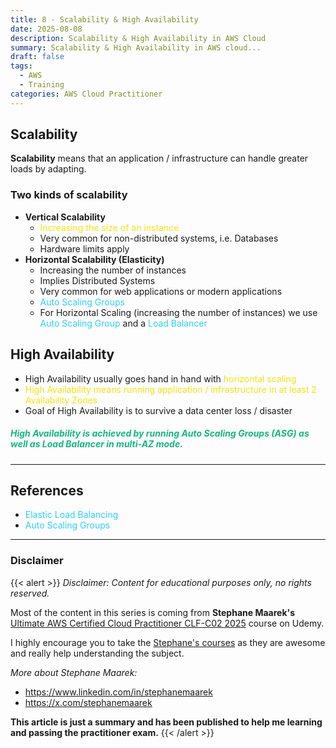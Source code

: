 ```yaml
---
title: 8 - Scalability & High Availability
date: 2025-08-08
description: Scalability & High Availability in AWS Cloud
summary: Scalability & High Availability in AWS cloud...
draft: false
tags:
  - AWS
  - Training
categories: AWS Cloud Practitioner
---
```

## Scalability

**Scalability** means that an application / infrastructure can handle greater loads by adapting.
### Two kinds of scalability

- **Vertical Scalability**
	- <font color=#f4e40b>Increasing the size of an instance</font>
	- Very common for non-distributed systems, i.e. Databases
	- Hardware limits apply
- **Horizontal Scalability (Elasticity)**
	- Increasing the number of instances
	- Implies Distributed Systems
	- Very common for web applications or modern applications
	- <font color=#27D3F5>Auto Scaling Groups</font>
	- For Horizontal Scaling (increasing the number of instances) we use <font color=#27D3F5>Auto Scaling Group</font> and a <font color=#27D3F5>Load Balancer</font>
## High Availability

- High Availability usually goes hand in hand with <font color=#f4e40b>horizontal scaling</font>
- <font color=#f4e40b>High Availability means running application / infrastructure in at least 2 Availability Zones</font>
- Goal of High Availability is to survive a data center loss / disaster
##### <font color=#10b981>High Availability is achieved by running Auto Scaling Groups (ASG) as well as Load Balancer in multi-AZ mode.</font>

---
## References

- <font color=#27D3F5>Elastic Load Balancing</font>
- <font color=#27D3F5>Auto Scaling Groups</font>

---
### Disclaimer

{{< alert >}}
_Disclaimer: Content for educational purposes only, no rights reserved._

Most of the content in this series is coming from **Stephane Maarek's** [Ultimate AWS Certified Cloud Practitioner CLF-C02 2025](https://www.udemy.com/course/aws-certified-cloud-practitioner-new/) course on Udemy.

I highly encourage you to take the [Stephane's courses](https://www.udemy.com/user/stephane-maarek/) as they are awesome and really help understanding the subject.

_More about Stephane Maarek:_

- https://www.linkedin.com/in/stephanemaarek
- https://x.com/stephanemaarek

**This article is just a summary and has been published to help me learning and passing the practitioner exam.**
{{< /alert >}}